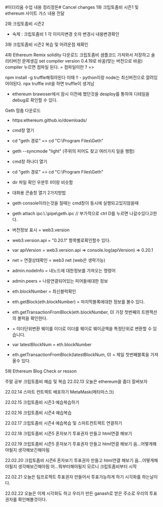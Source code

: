 #이더리움 수업 내용 정리정돈#
Cancel changes
1화 크팁토좀비 시즌1 및 ethereum 사이트 가스 내용 전달

2화 크립토좀비 시즌2

- 숙제 : 크립토좀비 1 각 이미지변경 숫자 변경시 내용변경확인

3화 크립토좀비 시즌2 복습 및 어려운점 재확인

4화 Ethereum Remix solidity 다운로드
크립토좀비 샘플코드 가져와서 저장하고
솔리티버전 문제생김
set compiler version 0.4.19로 바꿈(맞는 버전으로 바꿈)
compiler 누르면 컴파일 된다. = 컴파일이란 ? =>

npm install -g truffle해줘야된다 이때 !! - python이랑 node는 최신버전으로 깔려있어야된다.
npx truffle init을 하면 truffle이 생겨남

- ethereum brawoser에서 잠시 이전에 했던것을 desploy를 통하여 디테일을 debug로 확인할 수 있다.

Geth 맘춤 다운로드

- https:ethereum.github.io/downloads/

- cmd창 열기
- cd "geth 경로" => cd "C:\Program Files\Geth"
- geth --syncmode "light" (주위의 피어도 찾고 여러가지 일을 행함)

- cmd창 하나더 열기
- cd "geth 경로" => cd "C:\Program Files\Geth"
- dir 파일 확인 우분투 ll이랑 비슷함

- 대화용 콘솔창 열기 2가지방법
- geth console이라는것을 칠때는 cmd창이 동시에 실행되고있지않을때
- geth attach ipc:\\.\pipe\geth.ipc // 부가적으로 ctrl D를 누르면 나갈수있다고한다.
- 버전정보 표시 = web3.version
- web3.version.api = "0.20.1" 항목별로확인할수 있다.
- var apiVersion = web3.version.api => console.log(apiVersion) => 0.20.1
- net = 연결상태확인 = web3 net (web은 생략가능)
- admin.nodeInfo = 내노드에 대한정보를 가져오는 명령어
- admin.peers = 나랑연결되어있는 피어들에대한 정보
- eth.blockNumber = 최신블럭확인
- eth.getBlock(eth.blockNumber) = 마지막블록에대한 정보를 볼수 있다.
- eth.getTransactionFromBlock(eth.blockNumber, 0) 가장 첫번째의 트렌잭션의 블럭을 확인한다.
- = 이더단위변환 웨이를 이더로 이더를 웨이로 웨이금액을 특정단위로 변환할 수 있습니다.
- var latestBlockNum = eth.blockNumber
- eth.getTransactionFromBlock(latestBlockNum, 0) = 제일 첫번째블록을 가져올수 있다.

5화 Ethereum Blog Check or resson

주말 공부 크립토좀비 예습 및 복습
22.02.13
오늘은 ethereum을 좀더 잘써보자

22.02.14
스마트 컨트렉트 배포하기
MetaMask(메타마스크)

22.02.15
크립토좀비 시즌3
예습복습하기

22.02.16
크립토좀비 시즌4
예습복습

22.02.17
크립토좀비 시즌4
예습복습 및 스마트컨트렉트 연결하기

22.02.18
크립토좀비 시즌5 혼자보기
투표권자 만들고 html연결
해보기

22.02.19
크립토좀비 시즌5 혼자보기
투표권자 만들고 html연결
해보기 음...어떻게해야될지 생각해보긴해야됨

22.02.20
크립토좀비 시즌6 혼자보기
투표권자 만들고 html연결
해보기 음...어떻게해야될지 생각해보긴해야됨
어...뭐부터해야될지 모르니 크립토좀비부터 시작

22.02.21
오늘은 팀프로젝트 투표권자 만들어서 투표가능하게 하기
시각화를 하는날이다.

22.02.22
오늘은 이제 시각화도 하고 우리가 만든 ganash로 받은 주소로 우리의 투표권자를 확인해볼것이다.
